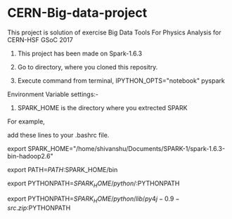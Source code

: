 # CERN-Big-data-project
This project is solution of exercise Big Data Tools For Physics Analysis for CERN-HSF GSoC 2017

1) This project has been made on Spark-1.6.3

2) Go to directory, where you cloned this repositry.

3) Execute command from terminal, IPYTHON_OPTS="notebook" pyspark


Environment Variable settings:-

1) SPARK_HOME is the directory where you extrected SPARK

For example,

add these lines to your .bashrc file.

export SPARK_HOME="/home/shivanshu/Documents/SPARK-1/spark-1.6.3-bin-hadoop2.6"

export PATH=$PATH:$SPARK_HOME/bin

export PYTHONPATH=$SPARK_HOME/python/:$PYTHONPATH

export PYTHONPATH=$SPARK_HOME/python/lib/py4j-0.9-src.zip:$PYTHONPATH

